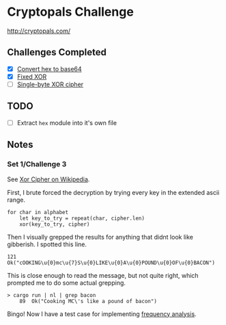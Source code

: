 # Cryptopals Challenge

http://cryptopals.com/


## Challenges Completed

- [x] [Convert hex to base64](http://cryptopals.com/sets/1/challenges/1)
- [x] [Fixed XOR](http://cryptopals.com/sets/1/challenges/2)
- [ ] [Single-byte XOR cipher](http://cryptopals.com/sets/1/challenges/3)

## TODO

- [ ] Extract `hex` module into it's own file

## Notes

### Set 1/Challenge 3

See [Xor Cipher on Wikipedia](https://en.wikipedia.org/wiki/XOR_cipher).

First, I brute forced the decryption by trying every key in the extended ascii range.

```
for char in alphabet
    let key_to_try = repeat(char, cipher.len)
    xor(key_to_try, cipher)
```

Then I visually grepped the results for anything that didnt look like gibberish.
I spotted this line.

```
121  Ok("cOOKING\u{0}mc\u{7}S\u{0}LIKE\u{0}A\u{0}POUND\u{0}OF\u{0}BACON")
```

This is close enough to read the message, but not quite right,
which prompted me to do some actual grepping.

```
> cargo run | nl | grep bacon
    89  Ok("Cooking MC\'s like a pound of bacon")
```

Bingo! 
Now I have a test case for implementing [frequency analysis](https://en.wikipedia.org/wiki/Frequency_analysis).
